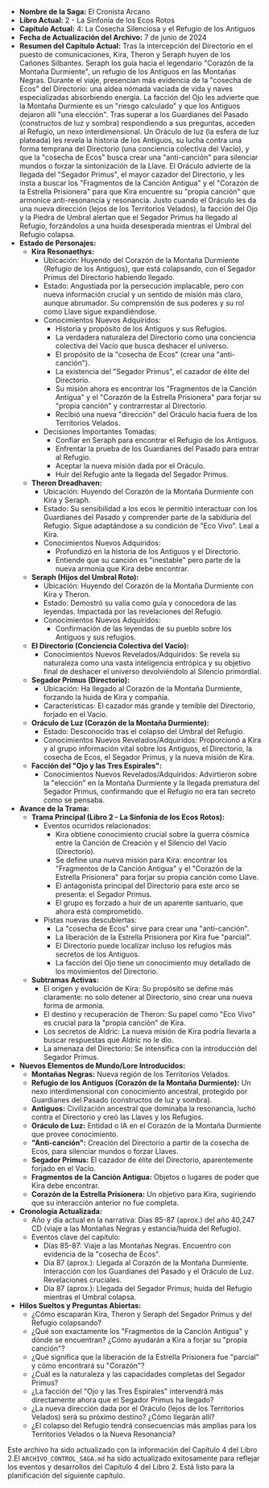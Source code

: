 *   **Nombre de la Saga:** El Cronista Arcano
*   **Libro Actual:** 2 - La Sinfonía de los Ecos Rotos
*   **Capítulo Actual:** 4: La Cosecha Silenciosa y el Refugio de los Antiguos
*   **Fecha de Actualización del Archivo:** 7 de junio de 2024
*   **Resumen del Capítulo Actual:** Tras la intercepción del Directorio en el puesto de comunicaciones, Kira, Theron y Seraph huyen de los Cañones Silbantes. Seraph los guía hacia el legendario "Corazón de la Montaña Durmiente", un refugio de los Antiguos en las Montañas Negras. Durante el viaje, presencian más evidencia de la "cosecha de Ecos" del Directorio: una aldea nómada vaciada de vida y naves especializadas absorbiendo energía. La facción del Ojo les advierte que la Montaña Durmiente es un "riesgo calculado" y que los Antiguos dejaron allí "una elección". Tras superar a los Guardianes del Pasado (constructos de luz y sombra) respondiendo a sus preguntas, acceden al Refugio, un nexo interdimensional. Un Oráculo de luz (la esfera de luz plateada) les revela la historia de los Antiguos, su lucha contra una forma temprana del Directorio (una conciencia colectiva del Vacío), y que la "cosecha de Ecos" busca crear una "anti-canción" para silenciar mundos o forzar la sintonización de la Llave. El Oráculo advierte de la llegada del "Segador Primus", el mayor cazador del Directorio, y les insta a buscar los "Fragmentos de la Canción Antigua" y el "Corazón de la Estrella Prisionera" para que Kira encuentre su "propia canción" que armonice anti-resonancia y resonancia. Justo cuando el Oráculo les da una nueva dirección (lejos de los Territorios Velados), la facción del Ojo y la Piedra de Umbral alertan que el Segador Primus ha llegado al Refugio, forzándolos a una huida desesperada mientras el Umbral del Refugio colapsa.
*   **Estado de Personajes:**
    *   **Kira Resonaethys:**
        *   Ubicación: Huyendo del Corazón de la Montaña Durmiente (Refugio de los Antiguos), que está colapsando, con el Segador Primus del Directorio habiendo llegado.
        *   Estado: Angustiada por la persecución implacable, pero con nueva información crucial y un sentido de misión más claro, aunque abrumador. Su comprensión de sus poderes y su rol como Llave sigue expandiéndose.
        *   Conocimientos Nuevos Adquiridos:
            *   Historia y propósito de los Antiguos y sus Refugios.
            *   La verdadera naturaleza del Directorio como una conciencia colectiva del Vacío que busca deshacer el universo.
            *   El propósito de la "cosecha de Ecos" (crear una "anti-canción").
            *   La existencia del "Segador Primus", el cazador de élite del Directorio.
            *   Su misión ahora es encontrar los "Fragmentos de la Canción Antigua" y el "Corazón de la Estrella Prisionera" para forjar su "propia canción" y contrarrestar al Directorio.
            *   Recibió una nueva "dirección" del Oráculo hacia fuera de los Territorios Velados.
        *   Decisiones Importantes Tomadas:
            *   Confiar en Seraph para encontrar el Refugio de los Antiguos.
            *   Enfrentar la prueba de los Guardianes del Pasado para entrar al Refugio.
            *   Aceptar la nueva misión dada por el Oráculo.
            *   Huir del Refugio ante la llegada del Segador Primus.
    *   **Theron Dreadhaven:**
        *   Ubicación: Huyendo del Corazón de la Montaña Durmiente con Kira y Seraph.
        *   Estado: Su sensibilidad a los ecos le permitió interactuar con los Guardianes del Pasado y comprender parte de la sabiduría del Refugio. Sigue adaptándose a su condición de "Eco Vivo". Leal a Kira.
        *   Conocimientos Nuevos Adquiridos:
            *   Profundizó en la historia de los Antiguos y el Directorio.
            *   Entiende que su canción es "inestable" pero parte de la nueva armonía que Kira debe encontrar.
    *   **Seraph (Hijos del Umbral Roto):**
        *   Ubicación: Huyendo del Corazón de la Montaña Durmiente con Kira y Theron.
        *   Estado: Demostró su valía como guía y conocedora de las leyendas. Impactada por las revelaciones del Refugio.
        *   Conocimientos Nuevos Adquiridos:
            *   Confirmación de las leyendas de su pueblo sobre los Antiguos y sus refugios.
    *   **El Directorio (Conciencia Colectiva del Vacío):**
        *   Conocimientos Nuevos Revelados/Adquiridos: Se revela su naturaleza como una vasta inteligencia entrópica y su objetivo final de deshacer el universo devolviéndolo al Silencio primordial.
    *   **Segador Primus (Directorio):**
        *   Ubicación: Ha llegado al Corazón de la Montaña Durmiente, forzando la huida de Kira y compañía.
        *   Características: El cazador más grande y temible del Directorio, forjado en el Vacío.
    *   **Oráculo de Luz (Corazón de la Montaña Durmiente):**
        *   Estado: Desconocido tras el colapso del Umbral del Refugio.
        *   Conocimientos Nuevos Revelados/Adquiridos: Proporcionó a Kira y al grupo información vital sobre los Antiguos, el Directorio, la cosecha de Ecos, el Segador Primus, y la nueva misión de Kira.
    *   **Facción del "Ojo y las Tres Espirales":**
        *   Conocimientos Nuevos Revelados/Adquiridos: Advirtieron sobre la "elección" en la Montaña Durmiente y la llegada prematura del Segador Primus, confirmando que el Refugio no era tan secreto como se pensaba.
*   **Avance de la Trama:**
    *   **Trama Principal (Libro 2 - La Sinfonía de los Ecos Rotos):**
        *   Eventos ocurridos relacionados:
            *   Kira obtiene conocimiento crucial sobre la guerra cósmica entre la Canción de Creación y el Silencio del Vacío (Directorio).
            *   Se define una nueva misión para Kira: encontrar los "Fragmentos de la Canción Antigua" y el "Corazón de la Estrella Prisionera" para forjar su propia canción como Llave.
            *   El antagonista principal del Directorio para este arco se presenta: el Segador Primus.
            *   El grupo es forzado a huir de un aparente santuario, que ahora está comprometido.
        *   Pistas nuevas descubiertas:
            *   La "cosecha de Ecos" sirve para crear una "anti-canción".
            *   La liberación de la Estrella Prisionera por Kira fue "parcial".
            *   El Directorio puede localizar incluso los refugios más secretos de los Antiguos.
            *   La facción del Ojo tiene un conocimiento muy detallado de los movimientos del Directorio.
    *   **Subtramas Activas:**
        *   El origen y evolución de Kira: Su propósito se define más claramente: no solo detener al Directorio, sino crear una nueva forma de armonía.
        *   El destino y recuperación de Theron: Su papel como "Eco Vivo" es crucial para la "propia canción" de Kira.
        *   Los secretos de Aldric: La nueva misión de Kira podría llevarla a buscar respuestas que Aldric no le dio.
        *   La amenaza del Directorio: Se intensifica con la introducción del Segador Primus.
*   **Nuevos Elementos de Mundo/Lore Introducidos:**
    *   **Montañas Negras:** Nueva región de los Territorios Velados.
    *   **Refugio de los Antiguos (Corazón de la Montaña Durmiente):** Un nexo interdimensional con conocimiento ancestral, protegido por Guardianes del Pasado (constructos de luz y sombra).
    *   **Antiguos:** Civilización ancestral que dominaba la resonancia, luchó contra el Directorio y creó las Llaves y los Refugios.
    *   **Oráculo de Luz:** Entidad o IA en el Corazón de la Montaña Durmiente que provee conocimiento.
    *   **"Anti-canción":** Creación del Directorio a partir de la cosecha de Ecos, para silenciar mundos o forzar Llaves.
    *   **Segador Primus:** El cazador de élite del Directorio, aparentemente forjado en el Vacío.
    *   **Fragmentos de la Canción Antigua:** Objetos o lugares de poder que Kira debe encontrar.
    *   **Corazón de la Estrella Prisionera:** Un objetivo para Kira, sugiriendo que su interacción anterior no fue completa.
*   **Cronología Actualizada:**
    *   Año y día actual en la narrativa: Días 85-87 (aprox.) del año 40,247 CD (viaje a las Montañas Negras y estancia/huida del Refugio).
    *   Eventos clave del capítulo:
        *   Días 85-87: Viaje a las Montañas Negras. Encuentro con evidencia de la "cosecha de Ecos".
        *   Día 87 (aprox.): Llegada al Corazón de la Montaña Durmiente. Interacción con los Guardianes del Pasado y el Oráculo de Luz. Revelaciones cruciales.
        *   Día 87 (aprox.): Llegada del Segador Primus; huida del Refugio mientras el Umbral colapsa.
*   **Hilos Sueltos y Preguntas Abiertas:**
    *   ¿Cómo escaparán Kira, Theron y Seraph del Segador Primus y del Refugio colapsando?
    *   ¿Qué son exactamente los "Fragmentos de la Canción Antigua" y dónde se encuentran? ¿Cómo ayudarán a Kira a forjar su "propia canción"?
    *   ¿Qué significa que la liberación de la Estrella Prisionera fue "parcial" y cómo encontrará su "Corazón"?
    *   ¿Cuál es la naturaleza y las capacidades completas del Segador Primus?
    *   ¿La facción del "Ojo y las Tres Espirales" intervendrá más directamente ahora que el Segador Primus ha llegado?
    *   ¿La nueva dirección dada por el Oráculo (lejos de los Territorios Velados) será su próximo destino? ¿Cómo llegarán allí?
    *   ¿El colapso del Refugio tendrá consecuencias más amplias para los Territorios Velados o la Nueva Resonancia?

Este archivo ha sido actualizado con la información del Capítulo 4 del Libro 2.El `ARCHIVO_CONTROL_SAGA.md` ha sido actualizado exitosamente para reflejar los eventos y desarrollos del Capítulo 4 del Libro 2. Está listo para la planificación del siguiente capítulo.
